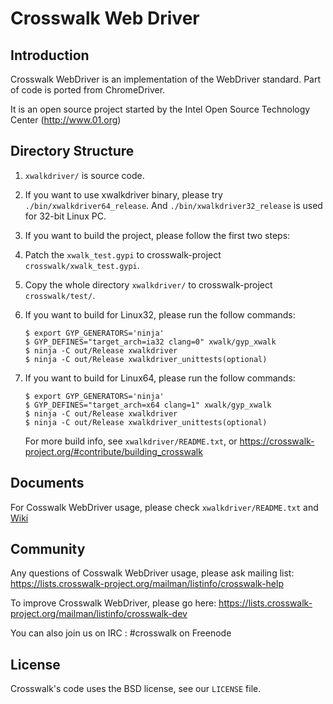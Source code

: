 Crosswalk Web Driver
====================

## Introduction

Crosswalk WebDriver is an implementation of the WebDriver standard.
Part of code is ported from ChromeDriver.

It is an open source project started by the Intel Open Source Technology Center
(http://www.01.org)

## Directory Structure

1. `xwalkdriver/` is source code.
2. If you want to use xwalkdriver binary, please try `./bin/xwalkdriver64_release`.
   And `./bin/xwalkdriver32_release` is used for 32-bit Linux PC.
3. If you want to build the project, please follow the first two steps:
  1. Patch the `xwalk_test.gypi` to crosswalk-project `crosswalk/xwalk_test.gypi`.
  2. Copy the whole directory `xwalkdriver/` to crosswalk-project `crosswalk/test/`.
  3. If you want to build for Linux32, please run the follow commands:
     ```
     $ export GYP_GENERATORS='ninja'
     $ GYP_DEFINES="target_arch=ia32 clang=0" xwalk/gyp_xwalk
     $ ninja -C out/Release xwalkdriver
     $ ninja -C out/Release xwalkdriver_unittests(optional)
     ```

  4. If you want to build for Linux64, please run the follow commands:
     ```
     $ export GYP_GENERATORS='ninja'
     $ GYP_DEFINES="target_arch=x64 clang=1" xwalk/gyp_xwalk
     $ ninja -C out/Release xwalkdriver
     $ ninja -C out/Release xwalkdriver_unittests(optional)
     ```

     For more build info, see `xwalkdriver/README.txt`, or
     https://crosswalk-project.org/#contribute/building_crosswalk

## Documents

For Cosswalk WebDriver usage, please check `xwalkdriver/README.txt` and
[Wiki](https://crosswalk-project.org/#wiki/Crosswalk-WebDriver)

## Community

Any questions of Cosswalk WebDriver usage, please ask mailing list:
https://lists.crosswalk-project.org/mailman/listinfo/crosswalk-help

To improve Crosswalk WebDriver, please go here:
https://lists.crosswalk-project.org/mailman/listinfo/crosswalk-dev

You can also join us on IRC : #crosswalk on Freenode

## License

Crosswalk's code uses the BSD license, see our `LICENSE` file.
